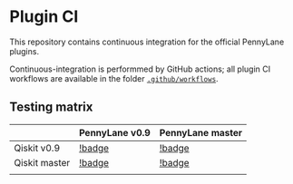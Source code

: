 # Plugin CI

This repository contains continuous integration for the official PennyLane plugins.

Continuous-integration is performmed by GitHub actions; all plugin CI workflows are
available in the folder [`.github/workflows`](.github/workflows).

## Testing matrix

|                   | PennyLane v0.9                                                                                                            | PennyLane master                                                                                                         |
|---------------    |-------------------------------------------------------------------------------------------------------------------------- |----------------------------------------------------------------------------------------------------------------          |
| Qiskit v0.9       | [!badge](https://img.shields.io/github/workflow/status/PennyLaneAI/plugin-tests/Qiskit?logo=github&style=flat-square)     | [!badge](https://img.shields.io/github/workflow/status/PennyLaneAI/plugin-tests/Qiskit?logo=github&style=flat-square)    |
| Qiskit master     | [!badge](https://img.shields.io/github/workflow/status/PennyLaneAI/plugin-tests/Qiskit?logo=github&style=flat-square)     | [!badge](https://img.shields.io/github/workflow/status/PennyLaneAI/plugin-tests/QIskit?logo=github&style=flat-square)    |
|                   |                                                                                                                           |                                                                                                                          |